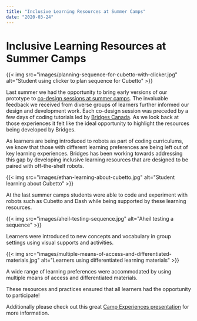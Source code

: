 ```yaml
---
title: "Inclusive Learning Resources at Summer Camps"
date: "2020-03-24"
---
```


# Inclusive Learning Resources at Summer Camps

{{< img src="images/planning-sequence-for-cubetto-with-clicker.jpg" alt="Student using clicker to plan sequence for Cubetto" >}}

Last summer we had the opportunity to bring early versions of our prototype to [co-design sessions at summer camps](/blog/co-design-session-1/). The invaluable feedback we received from diverse groups of learners further informed our design and development work. Each co-design session was preceded by a few days of coding tutorials led by [Bridges Canada](https://www.bridges-canada.com/). As we look back at those experiences it felt like the ideal opportunity to highlight the resources being developed by Bridges.

As learners are being introduced to robots as part of coding curriculums, we know that those with different learning preferences are being left out of key learning experiences. Bridges has been working towards addressing this gap by developing inclusive learning resources that are designed to be paired with off-the-shelf robots. 

{{< img src="images/ethan-learning-about-cubetto.jpg" alt="Student learning about Cubetto" >}}

At the last summer camps students were able to code and experiment with robots such as Cubetto and Dash while being supported by these learning resources. 

{{< img src="images/aheil-testing-sequence.jpg" alt="Aheil testing a sequence" >}}

Learners were introduced to new concepts and vocabulary in group settings using visual supports and activities. 

{{< img src="images/multiple-means-of-access-and-differentiated-materials.jpg" alt="Learners using differentiated learning materials" >}}

A wide range of learning preferences were accommodated by using multiple means of access and differentiated materials.

These resources and practices ensured that all learners had the opportunity to participate!

Additionally please check out this great [Camp Experiences presentation](https://docs.google.com/presentation/d/e/2PACX-1vTqzeaMhkHWRlWxJF-lIrzdjdCogwjCBWzj2fw-MKOd5BdO6M3_NFCITDW_1brh8vZl2Tn4ORETGQzO/pub?start=false&loop=false&delayms=30000&slide=id.p1) for more information.
